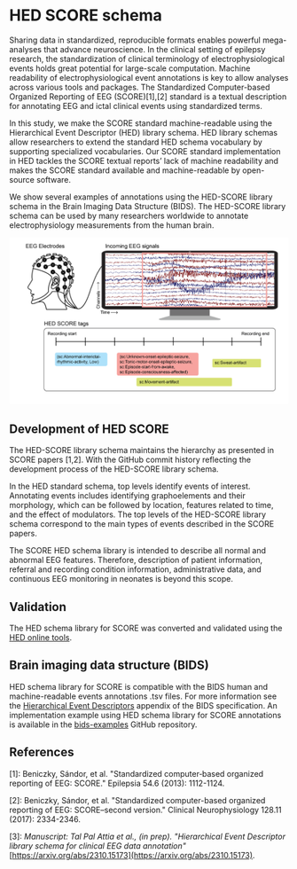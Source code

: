 # HED SCORE schema

Sharing data in standardized, reproducible formats enables powerful mega-analyses that advance neuroscience. In the clinical setting of epilepsy research, the standardization of clinical terminology of electrophysiological events holds great potential for large-scale computation. Machine readability of electrophysiological event annotations is key to allow analyses across various tools and packages. The Standardized Computer-based Organized Reporting of EEG (SCORE)[1],[2] standard is a textual description for annotating EEG and ictal clinical events using standardized terms.

In this study, we make the SCORE standard machine-readable using the Hierarchical Event Descriptor (HED) library schema. HED library schemas allow researchers to extend the standard HED schema vocabulary by supporting specialized vocabularies. Our SCORE standard implementation in HED tackles the SCORE textual reports’ lack of machine readability and makes the SCORE standard available and machine-readable by open-source software.

We show several examples of annotations using the HED-SCORE library schema in the Brain Imaging Data Structure (BIDS). The HED-SCORE library schema can be used by many researchers worldwide to annotate electrophysiology measurements from the human brain.

![](_static/Illustration_combined_eeg.png)

## Development of HED SCORE

The HED-SCORE library schema maintains the hierarchy as presented in SCORE papers [1,2]. With the GitHub commit history reflecting the development process of the HED-SCORE library schema.

In the HED standard schema, top levels identify events of interest. Annotating events includes identifying graphoelements and their morphology, which can be followed by location, features related to time, and the effect of modulators. The top levels of the HED-SCORE library schema correspond to the main types of events described in the SCORE papers.

The SCORE HED schema library is intended to describe all normal and abnormal EEG features. Therefore, description of patient information, referral and recording condition information, administrative data, and continuous EEG monitoring in neonates is beyond this scope.

## Validation
The HED schema library for SCORE was converted and validated using the [HED online tools](https://hedtools.org/hed).

## Brain imaging data structure (BIDS)
HED schema library for SCORE is compatible with the BIDS human and machine-readable events annotations .tsv files. 
For more information see the [Hierarchical Event Descriptors](https://bids-specification.readthedocs.io/en/stable/99-appendices/03-hed.html#appendix-iii-hierarchical-event-descriptors) appendix of the BIDS specification.
An implementation example using HED schema library for SCORE annotations is available in the
[bids-examples](https://github.com/bids-standard/bids-examples) GitHub repository.

## References

[1]: Beniczky, Sándor, et al. "Standardized computer‐based organized reporting of EEG: SCORE." Epilepsia 54.6 (2013): 1112-1124.

[2]: Beniczky, Sándor, et al. "Standardized computer-based organized reporting of EEG: SCORE–second version." Clinical Neurophysiology 128.11 (2017): 2334-2346.

[3]: *Manuscript: Tal Pal Attia et al., (in prep). "Hierarchical Event Descriptor library schema for clinical EEG data annotation"* [https://arxiv.org/abs/2310.15173](https://arxiv.org/abs/2310.15173).
